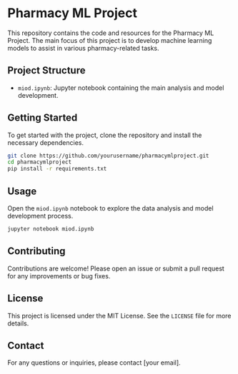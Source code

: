 
# Pharmacy ML Project

This repository contains the code and resources for the Pharmacy ML Project. The main focus of this project is to develop machine learning models to assist in various pharmacy-related tasks.

## Project Structure

- `miod.ipynb`: Jupyter notebook containing the main analysis and model development.

## Getting Started

To get started with the project, clone the repository and install the necessary dependencies.

```bash
git clone https://github.com/yourusername/pharmacymlproject.git
cd pharmacymlproject
pip install -r requirements.txt
```

## Usage

Open the `miod.ipynb` notebook to explore the data analysis and model development process.

```bash
jupyter notebook miod.ipynb
```

## Contributing

Contributions are welcome! Please open an issue or submit a pull request for any improvements or bug fixes.

## License

This project is licensed under the MIT License. See the `LICENSE` file for more details.

## Contact

For any questions or inquiries, please contact [your email].
